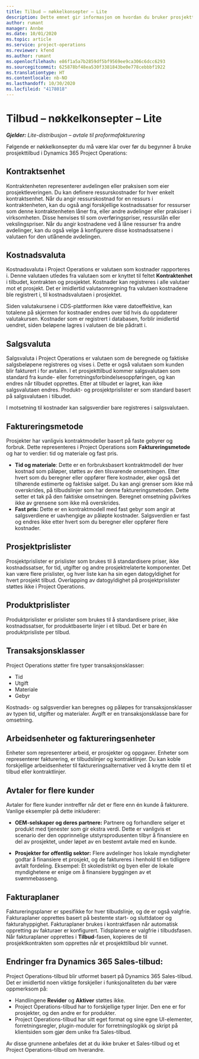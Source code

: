 ```yaml
---
title: Tilbud – nøkkelkonsepter – Lite
description: Dette emnet gir informasjon om hvordan du bruker prosjekttilbud i Project Operations.
author: rumant
manager: Annbe
ms.date: 10/01/2020
ms.topic: article
ms.service: project-operations
ms.reviewer: kfend
ms.author: rumant
ms.openlocfilehash: e86f1a5a7b2859df5bf9569ee9ca306c6dcc6293
ms.sourcegitcommit: 625878bf48ea530f3381843be0e778cebbbf1922
ms.translationtype: HT
ms.contentlocale: nb-NO
ms.lasthandoff: 10/30/2020
ms.locfileid: "4178018"
---
```

# <a name="quotes---key-concepts---lite"></a>Tilbud – nøkkelkonsepter – Lite

_**Gjelder:** Lite-distribusjon – avtale til proformafakturering_


Følgende er nøkkelkonsepter du må være klar over før du begynner å bruke prosjekttilbud i Dynamics 365 Project Operations:

## <a name="contracting-unit"></a>Kontraktsenhet

Kontraktenheten representerer avdelingen eller praksisen som eier prosjektleveringen. Du kan definere ressurskostnader for hver enkelt kontraktsenhet. Når du angir ressurskostnad for en ressurs i kontraktenheten, kan du også angi forskjellige kostnadssatser for ressurser som denne kontraktenheten låner fra, eller andre avdelinger eller praksiser i virksomheten. Disse henvises til som overføringspriser, ressurslån eller vekslingspriser. Når du angir kostnadene ved å låne ressurser fra andre avdelinger, kan du også velge å konfigurere disse kostnadssatsene i valutaen for den utlånende avdelingen.

## <a name="cost-currency"></a>Kostnadsvaluta

Kostnadsvaluta i Project Operations er valutaen som kostnader rapporteres i. Denne valutaen utledes fra valutaen som er knyttet til feltet **Kontraktenhet** i tilbudet, kontrakten og prosjektet. Kostnader kan registreres i alle valutaer mot et prosjekt. Det er imidlertid valutaomregning fra valutaen kostnadene ble registrert i, til kostnadsvalutaen i prosjektet.

Siden valutakursene i CDS-plattformen ikke være datoeffektive, kan totalene på skjermen for kostnader endres over tid hvis du oppdaterer valutakursen. Kostnader som er registrert i databasen, forblir imidlertid uendret, siden beløpene lagres i valutaen de ble pådratt i.

## <a name="sales-currency"></a>Salgsvaluta

Salgsvaluta i Project Operations er valutaen som de beregnede og faktiske salgsbeløpene registreres og vises i. Dette er også valutaen som kunden blir fakturert i for avtalen. I et prosjekttilbud kommer salgsvalutaen som standard fra kunde- eller forretningsforbindelsesoppføringen, og kan endres når tilbudet opprettes. Etter at tilbudet er lagret, kan ikke salgsvalutaen endres. Produkt- og prosjektprislister er som standard basert på salgsvalutaen i tilbudet.

I motsetning til kostnader kan salgsverdier bare registreres i salgsvalutaen.

## <a name="billing-method"></a>Faktureringsmetode

Prosjekter har vanligvis kontraktmodeller basert på faste gebyrer og forbruk. Dette representeres i Project Operations som **Faktureringsmetode** og har to verdier: tid og materiale og fast pris.

- **Tid og materiale**: Dette er en forbruksbasert kontraktmodell der hver kostnad som påløper, støttes av den tilsvarende omsetningen. Etter hvert som du beregner eller oppfører flere kostnader, øker også det tilhørende estimerte og faktiske salget. Du kan angi grenser som ikke må overskrides, på tilbudslinjer som har denne faktureringsmetoden. Dette setter et tak på den faktiske omsetningen. Beregnet omsetning påvirkes ikke av grensene som ikke må overskrides.
- **Fast pris:** Dette er en kontraktmodell med fast gebyr som angir at salgsverdiene er uavhengige av påløpte kostnader. Salgsverdien er fast og endres ikke etter hvert som du beregner eller oppfører flere kostnader.

## <a name="project-price-lists"></a>Prosjektprislister

Prosjektprislister er prislister som brukes til å standardisere priser, ikke kostnadssatser, for tid, utgifter og andre prosjektrelaterte komponenter. Det kan være flere prislister, og hver liste kan ha sin egen datogyldighet for hvert prosjekt tilbud. Overlapping av datogyldighet på prosjektprislister støttes ikke i Project Operations.

## <a name="product-price-lists"></a>Produktprislister

Produktprislister er prislister som brukes til å standardisere priser, ikke kostnadssatser, for produktbaserte linjer i et tilbud. Det er bare én produktprisliste per tilbud.

## <a name="transaction-classes"></a>Transaksjonsklasser

Project Operations støtter fire typer transaksjonsklasser:

- Tid
- Utgift
- Materiale
- Gebyr

Kostnads- og salgsverdier kan beregnes og påløpes for transaksjonsklasser av typen tid, utgifter og materialer. Avgift er en transaksjonsklasse bare for omsetning.

## <a name="work-entities-and-billing-entities"></a>Arbeidsenheter og faktureringsenheter

Enheter som representerer arbeid, er prosjekter og oppgaver. Enheter som representerer fakturering, er tilbudslinjer og kontraktlinjer. Du kan koble forskjellige arbeidsenheter til faktureringsalternativer ved å knytte dem til et tilbud eller kontraktlinjer.

## <a name="multi-customer-deals"></a>Avtaler for flere kunder

Avtaler for flere kunder inntreffer når det er flere enn én kunde å fakturere. Vanlige eksempler på dette inkluderer:

- **OEM-selskaper og deres partnere:** Partnere og forhandlere selger et produkt med tjenester som gir ekstra verdi. Dette er vanligvis et scenario der den opprinnelige utstyrsprodusenten tilbyr å finansiere en del av prosjektet, under løpet av en bestemt avtale med en kunde. 

- **Prosjekter for offentlig sektor:** Flere avdelinger hos lokale myndigheter godtar å finansiere et prosjekt, og de faktureres i henhold til en tidligere avtalt fordeling. Eksempel: Et skoledistrikt og byen eller de lokale myndighetene er enige om å finansiere byggingen av et svømmebasseng.

## <a name="invoice-schedules"></a>Fakturaplaner

Faktureringsplaner er spesifikke for hver tilbudslinje, og de er også valgfrie. Fakturaplaner opprettes basert på bestemte start- og sluttdatoer og fakturahyppighet. Fakturaplaner brukes i kontraktfasen når automatisk oppretting av fakturaer er konfigurert. Tidsplanene er valgfrie i tilbudsfasen. Når fakturaplaner opprettes i **Tilbud**-fasen, kopieres de til prosjektkontrakten som opprettes når et prosjekttilbud blir vunnet.

## <a name="changes-from-dynamics-365-sales-quote"></a>Endringer fra Dynamics 365 Sales-tilbud:

Project Operations-tilbud blir utformet basert på Dynamics 365 Sales-tilbud. Det er imidlertid noen viktige forskjeller i funksjonaliteten du bør være oppmerksom på:

- Handlingene **Revider** og **Aktiver** støttes ikke.
- Project Operations-tilbud har to forskjellige typer linjer. Den ene er for prosjekter, og den andre er for produkter.
- Project Operations-tilbud har sitt eget format og sine egne UI-elementer, forretningsregler, plugin-moduler for forretningslogikk og skript på klientsiden som gjør dem unike fra Sales-tilbud.

Av disse grunnene anbefales det at du ikke bruker et Sales-tilbud og et Project Operations-tilbud om hverandre.
